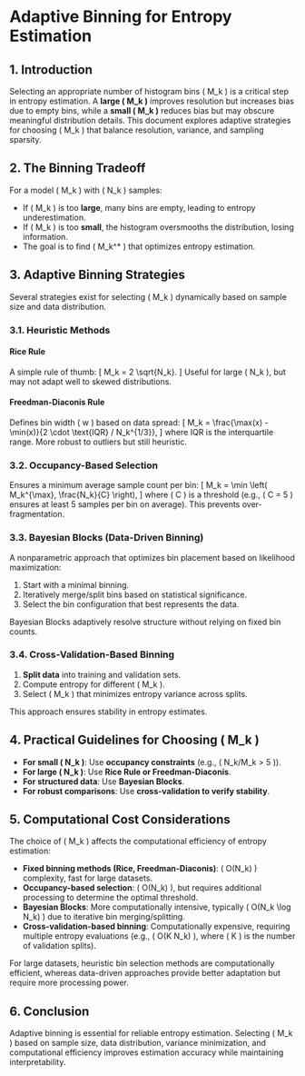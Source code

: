 # Adaptive Binning for Entropy Estimation

## 1. Introduction
Selecting an appropriate number of histogram bins \( M_k \) is a critical step in entropy estimation. A **large \( M_k \)** improves resolution but increases bias due to empty bins, while a **small \( M_k \)** reduces bias but may obscure meaningful distribution details. This document explores adaptive strategies for choosing \( M_k \) that balance resolution, variance, and sampling sparsity.

## 2. The Binning Tradeoff
For a model \( M_k \) with \( N_k \) samples:
- If \( M_k \) is too **large**, many bins are empty, leading to entropy underestimation.
- If \( M_k \) is too **small**, the histogram oversmooths the distribution, losing information.
- The goal is to find \( M_k^* \) that optimizes entropy estimation.

## 3. Adaptive Binning Strategies
Several strategies exist for selecting \( M_k \) dynamically based on sample size and data distribution.

### 3.1. Heuristic Methods
#### **Rice Rule**
A simple rule of thumb:
\[
M_k = 2 \sqrt{N_k}.
\]
Useful for large \( N_k \), but may not adapt well to skewed distributions.

#### **Freedman-Diaconis Rule**
Defines bin width \( w \) based on data spread:
\[
M_k = \frac{\max(x) - \min(x)}{2 \cdot \text{IQR} / N_k^{1/3}},
\]
where IQR is the interquartile range. More robust to outliers but still heuristic.

### 3.2. Occupancy-Based Selection
Ensures a minimum average sample count per bin:
\[
M_k = \min \left( M_k^{\max}, \frac{N_k}{C} \right),
\]
where \( C \) is a threshold (e.g., \( C = 5 \) ensures at least 5 samples per bin on average). This prevents over-fragmentation.

### 3.3. Bayesian Blocks (Data-Driven Binning)
A nonparametric approach that optimizes bin placement based on likelihood maximization:
1. Start with a minimal binning.
2. Iteratively merge/split bins based on statistical significance.
3. Select the bin configuration that best represents the data.

Bayesian Blocks adaptively resolve structure without relying on fixed bin counts.

### 3.4. Cross-Validation-Based Binning
1. **Split data** into training and validation sets.
2. Compute entropy for different \( M_k \).
3. Select \( M_k \) that minimizes entropy variance across splits.

This approach ensures stability in entropy estimates.

## 4. Practical Guidelines for Choosing \( M_k \)
- **For small \( N_k \)**: Use **occupancy constraints** (e.g., \( N_k/M_k > 5 \)).
- **For large \( N_k \)**: Use **Rice Rule or Freedman-Diaconis**.
- **For structured data**: Use **Bayesian Blocks**.
- **For robust comparisons**: Use **cross-validation to verify stability**.

## 5. Computational Cost Considerations
The choice of \( M_k \) affects the computational efficiency of entropy estimation:
- **Fixed binning methods (Rice, Freedman-Diaconis)**: \( O(N_k) \) complexity, fast for large datasets.
- **Occupancy-based selection**: \( O(N_k) \), but requires additional processing to determine the optimal threshold.
- **Bayesian Blocks**: More computationally intensive, typically \( O(N_k \log N_k) \) due to iterative bin merging/splitting.
- **Cross-validation-based binning**: Computationally expensive, requiring multiple entropy evaluations (e.g., \( O(K N_k) \), where \( K \) is the number of validation splits).

For large datasets, heuristic bin selection methods are computationally efficient, whereas data-driven approaches provide better adaptation but require more processing power.

## 6. Conclusion
Adaptive binning is essential for reliable entropy estimation. Selecting \( M_k \) based on sample size, data distribution, variance minimization, and computational efficiency improves estimation accuracy while maintaining interpretability.